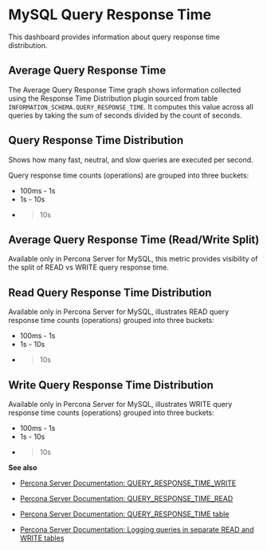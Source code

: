 # MySQL Query Response Time

This dashboard provides information about query response time distribution.

## Average Query Response Time

The Average Query Response Time graph shows information collected using
the Response Time Distribution plugin sourced from table
`INFORMATION_SCHEMA.QUERY_RESPONSE_TIME`. It computes this value across all
queries by taking the sum of seconds divided by the count of seconds.

## Query Response Time Distribution

Shows how many fast, neutral, and slow queries are executed per second.

Query response time counts (operations) are grouped into three buckets:

* 100ms - 1s
* 1s - 10s
* > 10s

## Average Query Response Time (Read/Write Split)

Available only in Percona Server for MySQL, this metric provides
visibility of the split of READ vs WRITE query response time.

## Read Query Response Time Distribution

Available only in Percona Server for MySQL, illustrates READ query response time
counts (operations) grouped into three buckets:

* 100ms - 1s
* 1s - 10s
* > 10s

## Write Query Response Time Distribution

Available only in Percona Server for MySQL, illustrates WRITE query response
time counts (operations) grouped into three buckets:

* 100ms - 1s
* 1s - 10s
* > 10s

**See also**

* [Percona Server Documentation: QUERY_RESPONSE_TIME_WRITE](https://www.percona.com/doc/percona-server/5.7/diagnostics/response_time_distribution.html#QUERY_RESPONSE_TIME_WRITE)

* [Percona Server Documentation: QUERY_RESPONSE_TIME_READ](https://www.percona.com/doc/percona-server/5.7/diagnostics/response_time_distribution.html#QUERY_RESPONSE_TIME_READ)

* [Percona Server Documentation: QUERY_RESPONSE_TIME table](https://www.percona.com/doc/percona-server/5.7/diagnostics/response_time_distribution.html#QUERY_RESPONSE_TIME)

* [Percona Server Documentation: Logging queries in separate READ and WRITE tables](https://www.percona.com/doc/percona-server/5.7/diagnostics/response_time_distribution.html#logging-the-queries-in-separate-read-and-write-tables)

